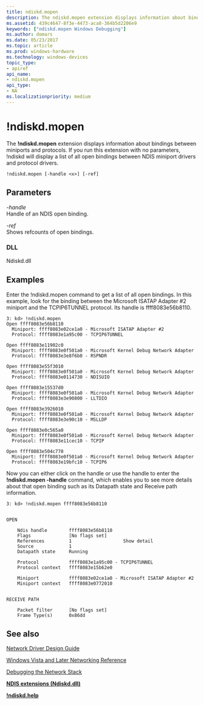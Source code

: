 ```yaml
---
title: ndiskd.mopen
description: The ndiskd.mopen extension displays information about bindings between miniports and protocols. 
ms.assetid: 439c4647-8f3e-4473-aca8-364b5d2206e9
keywords: ["ndiskd.mopen Windows Debugging"]
ms.author: domars
ms.date: 05/23/2017
ms.topic: article
ms.prod: windows-hardware
ms.technology: windows-devices
topic_type:
- apiref
api_name:
- ndiskd.mopen
api_type:
- NA
ms.localizationpriority: medium
---
```


# !ndiskd.mopen


The **!ndiskd.mopen** extension displays information about bindings between miniports and protocols. If you run this extension with no parameters, !ndiskd will display a list of all open bindings between NDIS miniport drivers and protocol drivers.

```CMD
!ndiskd.mopen [-handle <x>] [-ref] 
```

## <span id="ddk__ndiskd_mopen_dbg"></span><span id="DDK__NDISKD_MOPEN_DBG"></span>Parameters


<span id="_______-handle______"></span><span id="_______-HANDLE______"></span> *-handle*   
Handle of an NDIS open binding.

<span id="_______-ref______"></span><span id="_______-REF______"></span> *-ref*   
Shows refcounts of open bindings.

### <span id="DLL"></span><span id="dll"></span>DLL

Ndiskd.dll

Examples
--------

Enter the !ndiskd.mopen command to get a list of all open bindings. In this example, look for the binding between the Microsoft ISATAP Adapter \#2 miniport and the TCPIP6TUNNEL protocol. Its handle is ffff8083e56b8110.

```CMD
3: kd> !ndiskd.mopen
Open ffff8083e56b8110
  Miniport: ffff8083e02ce1a0 - Microsoft ISATAP Adapter #2
  Protocol: ffff8083e1a95c00 - TCPIP6TUNNEL

Open ffff8083e11902c0
  Miniport: ffff8083e0f501a0 - Microsoft Kernel Debug Network Adapter
  Protocol: ffff8083e3e8f6b0 - RSPNDR

Open ffff8083e55f3010
  Miniport: ffff8083e0f501a0 - Microsoft Kernel Debug Network Adapter
  Protocol: ffff8083e0114730 - NDISUIO

Open ffff8083e15537d0
  Miniport: ffff8083e0f501a0 - Microsoft Kernel Debug Network Adapter
  Protocol: ffff8083e3e90800 - LLTDIO

Open ffff8083e3926010
  Miniport: ffff8083e0f501a0 - Microsoft Kernel Debug Network Adapter
  Protocol: ffff8083e3e90c10 - MSLLDP

Open ffff8083e0c565a0
  Miniport: ffff8083e0f501a0 - Microsoft Kernel Debug Network Adapter
  Protocol: ffff8083e11cec10 - TCPIP

Open ffff8083e504c770
  Miniport: ffff8083e0f501a0 - Microsoft Kernel Debug Network Adapter
  Protocol: ffff8083e19bfc10 - TCPIP6
```

Now you can either click on the handle or use the handle to enter the **!ndiskd.mopen -handle** command, which enables you to see more details about that open binding such as its Datapath state and Receive path information.

```CMD
3: kd> !ndiskd.mopen ffff8083e56b8110


OPEN

    Ndis handle        ffff8083e56b8110
    Flags              [No flags set]
    References         1                   Show detail
    Source             1
    Datapath state     Running

    Protocol           ffff8083e1a95c00 - TCPIP6TUNNEL
    Protocol context   ffff8083e15b62e0

    Miniport           ffff8083e02ce1a0 - Microsoft ISATAP Adapter #2
    Miniport context   ffff8083e0772010


RECEIVE PATH

    Packet filter      [No flags set]
    Frame Type(s)      0x86dd
```

## <span id="see_also"></span>See also


[Network Driver Design Guide](https://msdn.microsoft.com/windows/hardware/drivers/network/index)

[Windows Vista and Later Networking Reference](https://msdn.microsoft.com/library/windows/hardware/ff571081)

[Debugging the Network Stack](https://go.microsoft.com/fwlink/p/?linkid=845311)

[**NDIS extensions (Ndiskd.dll)**](ndis-extensions--ndiskd-dll-.md)

[**!ndiskd.help**](-ndiskd-help.md)

 

 






